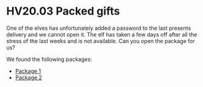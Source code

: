 # HV20.03 Packed gifts

One of the elves has unfortunately added a password to the last presents delivery and we cannot open it. The elf has taken a few days off after all the stress of the last weeks and is not available. Can you open the package for us?

We found the following packages:

- [Package 1](./790ccd6f-cd84-452c-8bee-7aae5dfe2610.zip)
- [Package 2](./941fdd96-3585-4fca-a2dd-e8add81f24a1.zip)
